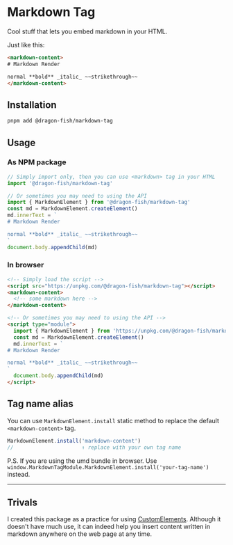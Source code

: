 # Markdown Tag

Cool stuff that lets you embed markdown in your HTML.

Just like this:

<!-- prettier-ignore-start -->
```html
<markdown-content>
# Markdown Render

normal **bold** _italic_ ~~strikethrough~~
</markdown-content>
```
<!-- prettier-ignore-end -->

## Installation

```sh
pnpm add @dragon-fish/markdown-tag
```

## Usage

### As NPM package

```ts
// Simply import only, then you can use <markdown> tag in your HTML
import '@dragon-fish/markdown-tag'

// Or sometimes you may need to using the API
import { MarkdownElement } from '@dragon-fish/markdown-tag'
const md = MarkdownElement.createElement()
md.innerText = `
# Markdown Render

normal **bold** _italic_ ~~strikethrough~~
`
document.body.appendChild(md)
```

### In browser

```html
<!-- Simply load the script -->
<script src="https://unpkg.com/@dragon-fish/markdown-tag"></script>
<markdown-content>
  <!-- some markdown here -->
</markdown-content>

<!-- Or sometimes you may need to using the API -->
<script type="module">
  import { MarkdownElement } from 'https://unpkg.com/@dragon-fish/markdown-tag?module'
  const md = MarkdownElement.createElement()
  md.innerText = `
# Markdown Render

normal **bold** _italic_ ~~strikethrough~~
`
  document.body.appendChild(md)
</script>
```

## Tag name alias

You can use `MarkdownElement.install` static method to replace the default `<markdown-content>` tag.

```ts
MarkdownElement.install('markdown-content')
//                      ↑ replace with your own tag name
```

P.S. If you are using the umd bundle in browser. Use `window.MarkdownTagModule.MarkdownElement.install('your-tag-name')` instead.

---

## Trivals

I created this package as a practice for using [CustomElements](https://developer.mozilla.org/en-US/docs/Web/Web_Components/Using_custom_elements). Although it doesn't have much use, it can indeed help you insert content written in markdown anywhere on the web page at any time.
